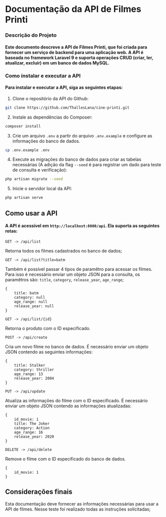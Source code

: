 # Documentação da API de Filmes Printi

### Descrição do Projeto 
#### Este documento descreve a API de Filmes Printi, que foi criada para fornecer um serviço de backend para uma aplicação web. A API é baseada no framework Laravel 9 e suporta operações CRUD (criar, ler, atualizar, excluir) em um banco de dados MySQL.
### Como instalar e executar a API
#### Para instalar e executar a API, siga as seguintes etapas:
1. Clone o repositório da API do Github:
``` bash
git clone https://github.com/ThallesLana/cine-printi.git
```
2. Instale as dependências do Composer:
``` bash
composer install
```
3. Crie um arquivo `.env` a partir do arquivo `.env.example` e configure as informações do banco de dados.
``` bash
cp .env.example .env
```
4. Execute as migrações do banco de dados para criar as tabelas necessárias (A adição da flag `--seed` é para registrar um dado para teste de consulta e verificação):
``` bash
php artisan migrate --seed
```
5. Inicie o servidor local da API:
``` bash
php artisan serve
```

## Como usar a API
#### A API é acessível em `http://localhost:8000/api`. Ela suporta as seguintes rotas:

`GET -> /api/list`

Retorna todos os filmes cadastrados no banco de dados;

`GET -> /api/list?title=batm`

Também é possível passar 4 tipos de paramêtro para acessar os filmes.
Para isso é necessário enviar um objeto JSON para a consulta, os paramêtros são: `title`, `category`, `release_year`, `age_range`;
```
{
    title: batm
    category: null
    age_range: null
    release_year: null
}
```

`GET -> /api/list/{id}`

Retorna o produto com o ID especificado.

`POST -> /api/create`
 
Cria um novo filme no banco de dados. É necessário enviar um objeto JSON contendo as seguintes informações:
```
{
    title: Stalker
    category: thriller
    age_range: 13
    release_year: 2004
}
```

`PUT -> /api/update`

Atualiza as informações do filme com o ID especificado. É necessário enviar um objeto JSON contendo as informações atualizadas:

```
{
    id_movie: 1
    title: The Joker
    category: Action
    age_range: 16
    release_year: 2020
}
```

`DELETE -> /api/delete`

Remove o filme com o ID especificado do banco de dados.

```
{
    id_movie: 1
}
```

## Considerações finais
Esta documentação deve fornecer as informações necessárias para usar a API de filmes. Nesse teste foi realizado todas as instruções solicitadas;

